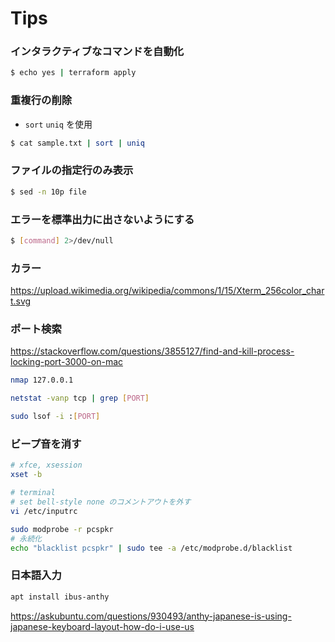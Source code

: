 # Tips

### インタラクティブなコマンドを自動化

```bash
$ echo yes | terraform apply
```

### 重複行の削除

- `sort` `uniq` を使用

```bash
$ cat sample.txt | sort | uniq
```

### ファイルの指定行のみ表示

```bash
$ sed -n 10p file
```

### エラーを標準出力に出さないようにする

```bash
$ [command] 2>/dev/null
```

### カラー

https://upload.wikimedia.org/wikipedia/commons/1/15/Xterm_256color_chart.svg

### ポート検索

https://stackoverflow.com/questions/3855127/find-and-kill-process-locking-port-3000-on-mac

```bash
nmap 127.0.0.1

netstat -vanp tcp | grep [PORT]

sudo lsof -i :[PORT]
```

### ビープ音を消す

```bash
# xfce, xsession
xset -b

# terminal
# set bell-style none のコメントアウトを外す
vi /etc/inputrc

sudo modprobe -r pcspkr
# 永続化
echo "blacklist pcspkr" | sudo tee -a /etc/modprobe.d/blacklist
```

### 日本語入力

```bash
apt install ibus-anthy
```

https://askubuntu.com/questions/930493/anthy-japanese-is-using-japanese-keyboard-layout-how-do-i-use-us

